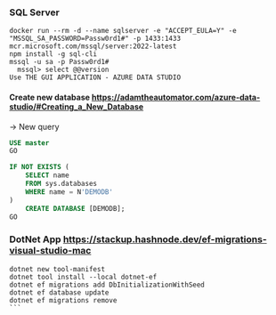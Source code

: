 ### SQL Server
```
docker run --rm -d --name sqlserver -e "ACCEPT_EULA=Y" -e "MSSQL_SA_PASSWORD=Passw0rd1#" -p 1433:1433 mcr.microsoft.com/mssql/server:2022-latest
npm install -g sql-cli
mssql -u sa -p Passw0rd1#
  mssql> select @@version
Use THE GUI APPLICATION - AZURE DATA STUDIO

```
#### Create new database https://adamtheautomator.com/azure-data-studio/#Creating_a_New_Database
-> New query  
```sql
USE master
GO

IF NOT EXISTS (
    SELECT name
    FROM sys.databases
    WHERE name = N'DEMODB'
)
    CREATE DATABASE [DEMODB];
GO
```

### DotNet App https://stackup.hashnode.dev/ef-migrations-visual-studio-mac
```
dotnet new tool-manifest
dotnet tool install --local dotnet-ef
dotnet ef migrations add DbInitializationWithSeed
dotnet ef database update
dotnet ef migrations remove
```﻿
